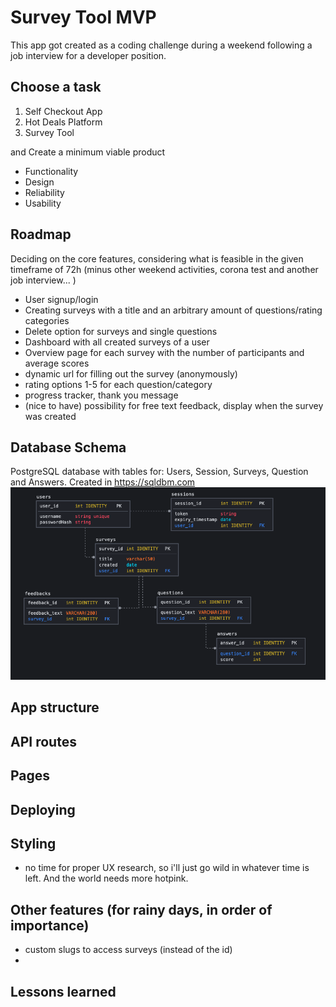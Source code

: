 # Survey Tool MVP

This app got created as a coding challenge during a weekend following a job interview for a developer position.

## Choose a task

1. Self Checkout App
2. Hot Deals Platform
3. Survey Tool

and Create a minimum viable product

- Functionality
- Design
- Reliability
- Usability

## Roadmap

Deciding on the core features, considering what is feasible in the given timeframe of 72h (minus other weekend activities, corona test and another job interview... )

- User signup/login
- Creating surveys with a title and an arbitrary amount of questions/rating categories
- Delete option for surveys and single questions
- Dashboard with all created surveys of a user
- Overview page for each survey with the number of participants and average scores
- dynamic url for filling out the survey (anonymously)
- rating options 1-5 for each question/category
- progress tracker, thank you message
- (nice to have) possibility for free text feedback, display when the survey was created

## Database Schema

PostgreSQL database with tables for: Users, Session, Surveys, Question and Answers. Created in https://sqldbm.com
<img src="https://github.com/thorinaboenke/surveytool/blob/master/public/t-survey_database_schema.png" width="600" alt='database schema'>

## App structure

## API routes

## Pages

## Deploying

## Styling

- no time for proper UX research, so i'll just go wild in whatever time is left. And the world needs more hotpink.

## Other features (for rainy days, in order of importance)

- custom slugs to access surveys (instead of the id)
-

## Lessons learned
